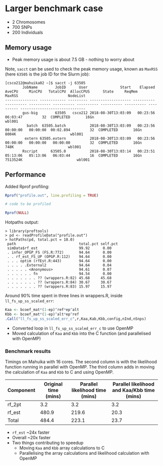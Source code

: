# Larger benchmark case 

* 2 Chromosomes
* 700 SNPs
* 200 Individuals

## Memory usage

* Peak memory usage is about 7.5 GB - nothing to worry about

Note, `sacct` can be used to check the peak memory usage, known as `MaxRSS` (here `63505` is the job ID for the Slurm job):

```
[csco212@mahuika02 ~]$ sacct -j 63505
        JobName        JobID      User               Start    Elapsed     AveCPU     MinCPU   TotalCPU  AllocCPUS      State     ReqMem     MaxRSS                       NodeList
--------------- ------------ --------- ------------------- ---------- ---------- ---------- ---------- ---------- ---------- ---------- ---------- ------------------------------
        gus-big        63505   csco212 2018-08-30T13:03:09   00:23:56                         06:03:47         32  COMPLETED       16Gn                                    wbl001
          batch  63505.batch           2018-08-30T13:03:09   00:23:56   00:00:00   00:00:00  00:02.894         32  COMPLETED       16Gn      8004K                         wbl001
         extern 63505.extern           2018-08-30T13:03:09   00:23:56   00:00:00   00:00:00   00:00:00         32  COMPLETED       16Gn       748K                         wbl001
        Rscript      63505.0           2018-08-30T13:03:14   00:23:51   05:13:06   05:13:06   06:03:44         16  COMPLETED       16Gn   7513524K                         wbl001
```

## Performance

Added Rprof profiling:

```r
Rprof("profile.out", line.profiling = TRUE)

# code to be profiled

Rprof(NULL)
```

Hotpaths output:

```
> library(proftools)
> pd <- readProfileData("profile.out")
> hotPaths(pd, total.pct = 10.0)
 path                             total.pct self.pct
 simData$rf_est                   99.92      0.00
 . infer_OPGP_FS (FS.R:772)       94.64      0.00
 . . rf_est_FS_UP (OPGP.R:112)    94.64      0.00
 . . . optim (rfEst.R:443)        94.64      0.00
 . . . . .External2               94.64      0.04
 . . . . . <Anonymous>            94.61      0.07
 . . . . . . fn                   94.54      0.00
 . . . . . . . ?? (wrappers.R:82) 45.68     45.68
 . . . . . . . ?? (wrappers.R:84) 30.67     30.67
 . . . . . . . ?? (wrappers.R:83) 15.97     15.97
```

Around 90% time spent in three lines in wrappers.R, inside `ll_fs_up_ss_scaled_err`:

```r
Kaa <- bcoef_mat*(1-ep)^ref*ep^alt
Kbb <- bcoef_mat*(1-ep)^alt*ep^ref
.Call("ll_fs_up_ss_scaled_err_c",r,Kaa,Kab,Kbb,config,nInd,nSnps)
```

* Converted loop in `ll_fs_up_ss_scaled_err_c` to use OpenMP
* Moved calculation of `Kaa` and `Kbb` into the C function (and parallelised with OpenMP)

### Benchmark results

Timings on Mahuika with 16 cores. The second column is with the likelihood function running in parallel
with OpenMP. The third column adds in moving the calculation of `Kaa` and `Kbb` to C and using OpenMP.

| Component | Original time (mins) | Parallel likelihood time (mins) | Parallel likelihood and Kaa/Kbb time (mins) |
|-----------|----------------------|---------------------------------|---------------------------------------------|
| rf_2pt    | 3.2                  | 3.2                             | 3.2                                         |
| rf_est    | 480.9                | 219.6                           | 20.3                                        |
| Total     | 484.4                | 223.1                           | 23.7                                        |

* `rf_est` ~24x faster
* Overall ~20x faster
* Two things contributing to speedup
  - Moving `Kaa` and `Kbb` array calculations to C
  - Parallelising the array calculations and likelihood calculation with OpenMP
